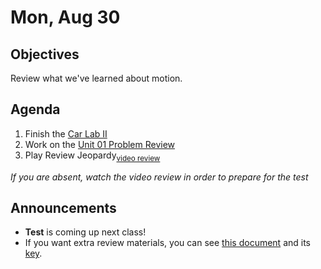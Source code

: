 Mon, Aug 30
=====================

Objectives
------------
Review what we've learned about motion.

Agenda  
---------  

1. Finish the [Car Lab II][lab]
2. Work on the [Unit 01 Problem Review][pr]
3. Play Review Jeopardy<sub>[video review][rev]</sub>

*If you are absent, watch the video review in order to prepare for the test*


Announcements
-------------  
- **Test** is coming up next class!
- If you want extra review materials, you can see [this document](https://avon.schoology.com/course/5138386942/materials/gp/5255692289) and its [key](https://avon.schoology.com/course/5138386942/materials/gp/5255689901).

[lab]: https://avon.schoology.com/course/5138386942/materials/gp/5247798090
[rev]: https://edpuzzle.com/assignments/61294572d1272c4184f0b7fb/watch
[pr]: https://avon.schoology.com/course/5138386942/materials/gp/5255692257
<!--stackedit_data:
eyJoaXN0b3J5IjpbLTE1NjM0NDg2MjcsLTE4NjYzMjQzNDcsNj
Y5NzI3Mzc0LDE4ODAzMzQ3NDksLTc0NzM3OTkwMSwtMjg4NzAz
NjM1LDMyMDM3Mjg2OSwtMTcwMDMwODk3MiwtMjA1MDkzMzk1OS
wtMTI4MDk1MDEzNCwtMzY3Njg4MDkxLDkyNDM5MzAwNiwtMTcz
ODU2NjgsMTM5MDk0NjY1MCwtODE3MDUzMDEzLC0xNTY3MDU4Mz
U1LDIwMjQ3NTI1MjQsMTg4NjY0NzE0MCwtMjcyMDM4MjcsMTMw
MzMzNDgyN119
-->